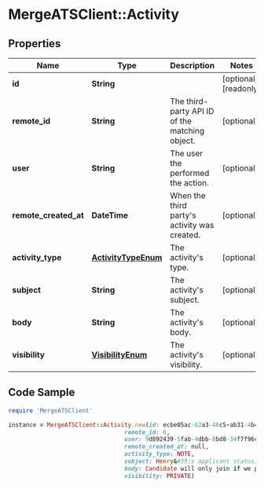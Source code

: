# MergeATSClient::Activity

## Properties

Name | Type | Description | Notes
------------ | ------------- | ------------- | -------------
**id** | **String** |  | [optional] [readonly] 
**remote_id** | **String** | The third-party API ID of the matching object. | [optional] 
**user** | **String** | The user the performed the action. | [optional] 
**remote_created_at** | **DateTime** | When the third party&#39;s activity was created. | [optional] 
**activity_type** | [**ActivityTypeEnum**](ActivityTypeEnum.md) | The activity&#39;s type. | [optional] 
**subject** | **String** | The activity&#39;s subject. | [optional] 
**body** | **String** | The activity&#39;s body. | [optional] 
**visibility** | [**VisibilityEnum**](VisibilityEnum.md) | The activity&#39;s visibility. | [optional] 

## Code Sample

```ruby
require 'MergeATSClient'

instance = MergeATSClient::Activity.new(id: ecbe05ac-62a3-46c5-ab31-4b478b37d1b4,
                                 remote_id: 6,
                                 user: 9d892439-5fab-4dbb-8bd8-34f7f96c7912,
                                 remote_created_at: null,
                                 activity_type: NOTE,
                                 subject: Henry&#39;s applicant status,
                                 body: Candidate will only join if we provide a Barry&#39;s subsidy.,
                                 visibility: PRIVATE)
```


